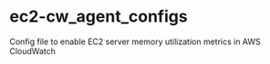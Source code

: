 # ec2-cw_agent_configs
Config file to enable EC2 server memory utilization metrics in AWS CloudWatch
